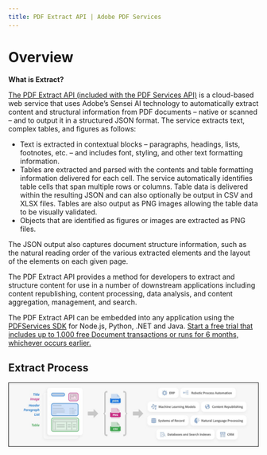 ```yaml
---
title: PDF Extract API | Adobe PDF Services
---
```

# Overview
<p>

**What is Extract?**

[The PDF Extract API (included with the PDF Services API)](./howtos/extract-api.md) is a cloud-based web service that uses Adobe’s Sensei AI technology to automatically extract content and structural information from PDF documents – native or scanned – and to output it in a structured JSON format. The service extracts text, complex tables, and figures as follows:

- Text is extracted in contextual blocks – paragraphs, headings, lists, footnotes, etc. – and includes font, styling, and other text formatting information.
- Tables are extracted and parsed with the contents and table formatting information delivered for each cell. The service automatically identifies table cells that span multiple rows or columns. Table data is delivered within the resulting JSON and can also optionally be output in CSV and XLSX files. Tables are also output as PNG images allowing the table data to be visually validated.
- Objects that are identified as figures or images are extracted as PNG files.

The JSON output also captures document structure information, such as the natural reading order of the various extracted elements and the layout of the elements on each given page.

The PDF Extract API provides a method for developers to extract and structure content for use in a number of downstream applications including content republishing, content processing, data analysis, and content aggregation, management, and search.

The PDF Extract API can be embedded into any application using the [PDFServices SDK](../pdf-services-api/index.md#sdk) for Node.js, Python, .NET and Java. [Start a free trial that includes up to 1,000 free Document transactions or runs for 6 months, whichever occurs earlier.](https://acrobatservices.adobe.com/dc-integration-creation-app-cdn/main.html?api=pdf-extract-api)

</p>

## Extract Process

![PDF Extract Process : PDF containing title, image, header, paragraph, list and table and provide output as json, png and csv files to client applications](../images/extract_process_21.png)
